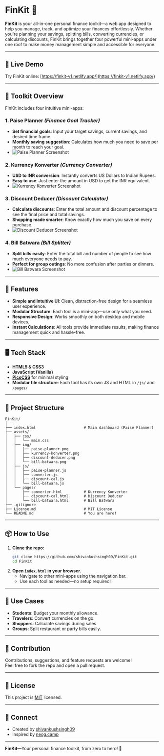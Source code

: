 # FinKit 💸

**FinKit** is your all-in-one personal finance toolkit—a web app designed to help you manage, track, and optimize your finances effortlessly. Whether you're planning your savings, splitting bills, converting currencies, or calculating discounts, FinKit brings together four powerful mini-apps under one roof to make money management simple and accessible for everyone.

---

## 🚀 Live Demo

Try FinKit online: [https://finkit-v1.netlify.app/](https://finkit-v1.netlify.app/)

---

## 🧰 Toolkit Overview

FinKit includes four intuitive mini-apps:

### 1. Paise Planner _(Finance Goal Tracker)_

- **Set financial goals**: Input your target savings, current savings, and desired time frame.
- **Monthly saving suggestion**: Calculates how much you need to save per month to reach your goal.
- ![Paise Planner Screenshot](/assets/img/paise-planner.png)

### 2. Kurrency Konverter _(Currency Converter)_

- **USD to INR conversion**: Instantly converts US Dollars to Indian Rupees.
- **Easy to use**: Just enter the amount in USD to get the INR equivalent.
- ![Kurrency Konverter Screenshot](/assets/img/kurrency-konverter.png)

### 3. Discount Deducer _(Discount Calculator)_

- **Calculate discounts**: Enter the total amount and discount percentage to see the final price and total savings.
- **Shopping made smarter**: Know exactly how much you save on every purchase.
- ![Discount Deducer Screenshot](/assets/img/discount-deducer.png)

### 4. Bill Batwara _(Bill Splitter)_

- **Split bills easily**: Enter the total bill and number of people to see how much everyone needs to pay.
- **Perfect for group outings**: No more confusion after parties or dinners.
- ![Bill Batwara Screenshot](/assets/img/bill-batwara.png)

---

## 🌟 Features

- **Simple and Intuitive UI**: Clean, distraction-free design for a seamless user experience.
- **Modular Structure**: Each tool is a mini-app—use only what you need.
- **Responsive Design**: Works smoothly on both desktop and mobile devices.
- **Instant Calculations**: All tools provide immediate results, making finance management quick and hassle-free.

---

## 🖥️ Tech Stack

- **HTML5 & CSS3**
- **JavaScript (Vanilla)**
- **[PicoCSS](https://picocss.com/)** for minimal styling
- **Modular file structure**: Each tool has its own JS and HTML in `/js/` and `/pages/`

---

## 📁 Project Structure

```plaintext
FinKit/
│
├── index.html                      # Main dashboard (Paise Planner)
├── assets/
│   ├── css/
│   │   └── main.css
│   ├── img/
│   │   ├── paise-planner.png
│   │   ├── kurrency-konverter.png
│   │   ├── discount-deducer.png
│   │   └── bill-batwara.png
│   ├── js/
│   │   ├── paise-planner.js
│   │   ├── converter.js
│   │   ├── discount-cal.js
│   │   └── bill-batwara.js
│   └── pages/
│       ├── converter.html          # Kurrency Konverter
│       ├── discount-cal.html       # Discount Deducer
│       └── bill-batwara.html       # Bill Batwara
├── .gitignore
├── License.md                      # MIT License
└── README.md                       # You are here!
```

---

## 📦 How to Use

1. **Clone the repo:**
   ```bash
   git clone https://github.com/shivankushsingh09/FinKit.git
   cd FinKit
   ```
2. **Open `index.html` in your browser.**
   - Navigate to other mini-apps using the navigation bar.
   - Use each tool as needed—no setup required!

---

## 🎯 Use Cases

- **Students**: Budget your monthly allowance.
- **Travelers**: Convert currencies on the go.
- **Shoppers**: Calculate savings during sales.
- **Groups**: Split restaurant or party bills easily.

---

## 🙌 Contribution

Contributions, suggestions, and feature requests are welcome!  
Feel free to fork the repo and open a pull request.

---

## 📄 License

This project is [MIT](License.md) licensed.

---

## 💬 Connect

- Created by [shivankushsingh09](https://github.com/shivankushsingh09)
- Inspired by [neog.camp](https://neog.camp)

---

**FinKit**—Your personal finance toolkit, from zero to hero! 🚀
